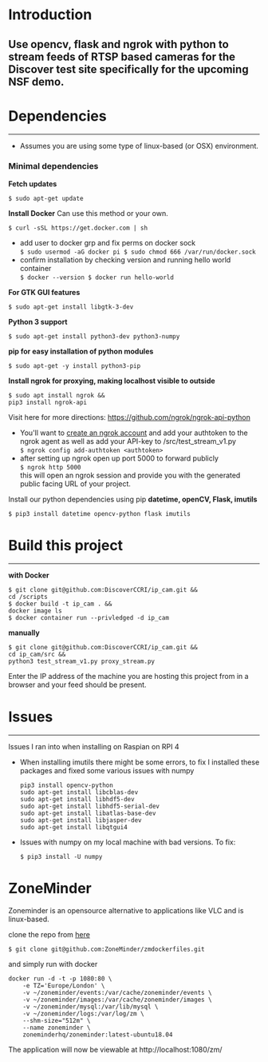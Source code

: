 # Introduction
Use opencv, flask and ngrok with python to stream feeds
of RTSP based cameras for the Discover test site specifically for the 
upcoming NSF demo.
---

# Dependencies
---
- Assumes you are using some type of linux-based (or OSX) environment. 

### Minimal dependencies
**Fetch updates**
```
$ sudo apt-get update
```

**Install Docker**
Can use this method or your own. 
```
$ curl -sSL https://get.docker.com | sh
```
- add user to docker grp and fix perms on docker sock <br>
        ```
        $ sudo usermod -aG docker pi
        $ sudo chmod 666 /var/run/docker.sock 
        ``` <br>
- confirm installation by checking version and running hello world container <br>
        ```
        $ docker --version
        $ docker run hello-world
        ``` <br>

**For GTK GUI features**
```
$ sudo apt-get install libgtk-3-dev
```

**Python 3 support**
```
$ sudo apt-get install python3-dev python3-numpy
```

**pip for easy installation of python modules**
```
$ sudo apt-get -y install python3-pip
```
**Install ngrok for proxying, making localhost visible to outside**
```
$ sudo apt install ngrok &&
pip3 install ngrok-api
```
Visit here for more directions: https://github.com/ngrok/ngrok-api-python
- You'll want to [create an ngrok account](https://dashboard.ngrok.com/get-started/setup) and 
add your authtoken to the ngrok agent as well as add your API-key to /src/test_stream_v1.py <br>
        ```
        $ ngrok config add-authtoken <authtoken>
        ``` <br>
- after setting up ngrok open up port 5000 to forward publicly <br>
        ```
        $ ngrok http 5000
        ``` <br>
this will open an ngrok session and provide you with the generated public facing
URL of your project.

Install our python dependencies using pip
**datetime, openCV, Flask, imutils**
```
$ pip3 install datetime opencv-python flask imutils
```

# Build this project
---
**with Docker**
```
$ git clone git@github.com:DiscoverCCRI/ip_cam.git &&
cd /scripts 
$ docker build -t ip_cam . &&
docker image ls
$ docker container run --privledged -d ip_cam
```
**manually**
```
$ git clone git@github.com:DiscoverCCRI/ip_cam.git &&
cd ip_cam/src &&
python3 test_stream_v1.py proxy_stream.py
```
Enter the IP address of the machine you are hosting this project from in a browser
and your feed should be present. 

# Issues
---
Issues I ran into when installing on Raspian on RPI 4
  - When installing imutils there might be some errors, to fix I installed
  these packages and fixed some various issues with numpy
    ```
    pip3 install opencv-python
    sudo apt-get install libcblas-dev
    sudo apt-get install libhdf5-dev
    sudo apt-get install libhdf5-serial-dev
    sudo apt-get install libatlas-base-dev
    sudo apt-get install libjasper-dev 
    sudo apt-get install libqtgui4 
    ```
  - Issues with numpy on my local machine with bad versions. To fix:
    ```
    $ pip3 install -U numpy
    ```
    
# ZoneMinder
Zoneminder is an opensource alternative to applications like VLC and is linux-based. 

clone the repo from [here](https://github.com/ZoneMinder/zmdockerfiles)
```
$ git clone git@github.com:ZoneMinder/zmdockerfiles.git
```
and simply run with docker
```
docker run -d -t -p 1080:80 \
    -e TZ='Europe/London' \
    -v ~/zoneminder/events:/var/cache/zoneminder/events \
    -v ~/zoneminder/images:/var/cache/zoneminder/images \
    -v ~/zoneminder/mysql:/var/lib/mysql \
    -v ~/zoneminder/logs:/var/log/zm \
    --shm-size="512m" \
    --name zoneminder \
    zoneminderhq/zoneminder:latest-ubuntu18.04
```
The application will now be viewable at http://localhost:1080/zm/

